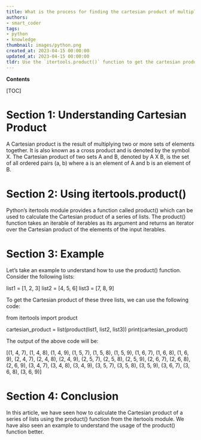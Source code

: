 ```yaml
---
title: What is the process for finding the cartesian product of multiple lists?
authors:
- smart_coder
tags:
- python
- knowledge
thumbnail: images/python.png
created_at: 2023-04-15 00:00:00
updated_at: 2023-04-15 00:00:00
tldr: Use the `itertools.product()` function to get the cartesian product of a series of lists in Python.
---
```


**Contents**

[TOC]

# Section 1: Understanding Cartesian Product

A Cartesian product is the result of multiplying two or more sets of elements together. It is also known as a cross product and is denoted by the symbol X. The Cartesian product of two sets A and B, denoted by A X B, is the set of all ordered pairs (a, b) where a is an element of A and b is an element of B.

# Section 2: Using itertools.product()

Python’s itertools module provides a function called product() which can be used to calculate the Cartesian product of a series of lists. The product() function takes an iterable of iterables as its argument and returns an iterator over the Cartesian product of the elements of the input iterables.

# Section 3: Example

Let’s take an example to understand how to use the product() function. Consider the following lists:

list1 = [1, 2, 3] 
list2 = [4, 5, 6] 
list3 = [7, 8, 9]

To get the Cartesian product of these three lists, we can use the following code:

from itertools import product 

cartesian_product = list(product(list1, list2, list3)) 
print(cartesian_product)

The output of the above code will be:

[(1, 4, 7), (1, 4, 8), (1, 4, 9), (1, 5, 7), (1, 5, 8), (1, 5, 9), (1, 6, 7), (1, 6, 8), (1, 6, 9), (2, 4, 7), (2, 4, 8), (2, 4, 9), (2, 5, 7), (2, 5, 8), (2, 5, 9), (2, 6, 7), (2, 6, 8), (2, 6, 9), (3, 4, 7), (3, 4, 8), (3, 4, 9), (3, 5, 7), (3, 5, 8), (3, 5, 9), (3, 6, 7), (3, 6, 8), (3, 6, 9)]

# Section 4: Conclusion

In this article, we have seen how to calculate the Cartesian product of a series of lists using the product() function from the itertools module. We have also seen an example to understand the usage of the product() function better.
